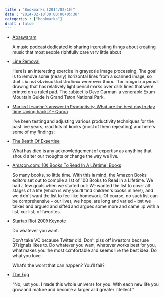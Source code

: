 ```yaml
---
title : "Bookmarks [2014/02/10]"
date : "2014-02-10T00:00:00+05:30"
categories : ["bookmarks"]
draft : false
---
```


-   [Abaswaram](http://abaswaram.tumblr.com/)

    A music podcast dedicated to sharing interesting things about
    creating music that most people rightfully care very little about

-   [Line Removal](http://www.leptonica.com/line-removal.html)

    Here is an interesting exercise in grayscale image processing, The
    goal is to remove some (nearly) horizontal lines from a scanned
    image, so that it is not obvious that the lines were ever there. The
    image is a pencil drawing that has relatively light pencil marks
    over dark lines that were printed on a ruled pad. The subject is
    Dave Carman, a venerable Exum Mountain Guide in Grand Teton National
    Park.

-   [Marius Ursache's answer to Productivity: What are the best day to day time saving hacks? - Quora](http://www.quora.com/Productivity/What-are-the-best-day-to-day-time-saving-hacks/answer/Marius-Ursache-1?share=1)

    I've been testing and adjusting various productivity techniques for
    the past five years, read lots of books (most of them repeating) and
    here's some of my findings:

-   [The Death Of Expertise](http://thefederalist.com/2014/01/17/the-death-of-expertise/)

    What has died is any acknowledgement of expertise as anything that
    should alter our thoughts or change the way we live.

-   [Amazon.com: 100 Books To Read In A Lifetime: Books](http://www.amazon.com/b?ie=UTF8&node=8192263011)

    So many books, so little time. With this in mind, the Amazon Books
    editors set out to compile a list of 100 Books to Read in a
    Lifetime. We had a few goals when we started out: We wanted the list
    to cover all stages of a life (which is why you'll find children's
    books in here), and we didn't want the list to feel like
    homework. Of course, no such list can be comprehensive – our lives,
    we hope, are long and varied – but we talked and argued and sifted
    and argued some more and came up with a list, our list, of
    favorites.

-   [Startup Riot 2009 Keynote](https://gist.github.com/defunkt/67060)

    Do whatever you want.

    Don't take VC because Twitter did. Don't piss off investors because
    37signals likes to. Do whatever you want, whatever works best for
    you, what makes you the most comfortable and seems like the best
    idea. Do what you love.

    What's the worst that can happen? You'll fail?

-   [The Egg](http://www.galactanet.com/oneoff/theegg_mod.html)

    “No, just you. I made this whole universe for you. With each new
    life you grow and mature and become a larger and greater intellect.”
